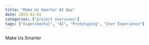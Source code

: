 ```yaml
---
title: "Make Us Smarter AI App"
date: 2025-01-01
categories: ["project overviews"]
tags: ["Experimental", "AI", "Prototyping", "User Experience"]
---
```


Make Us Smarter
